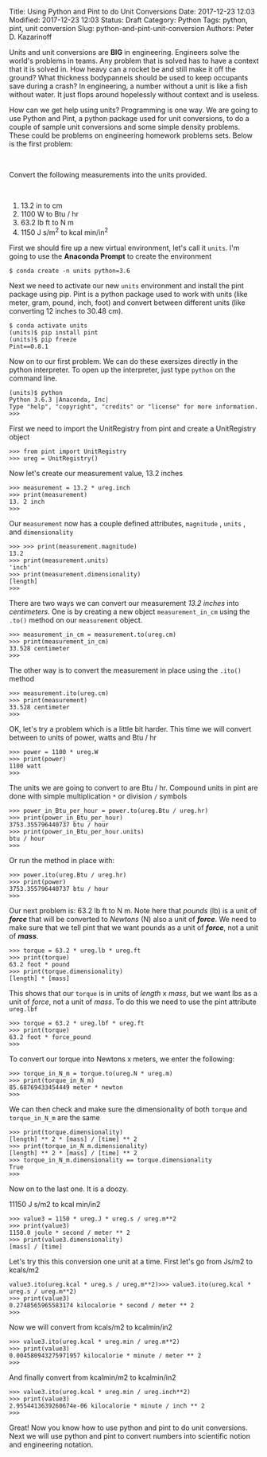 Title: Using Python and Pint to do Unit Conversions
Date: 2017-12-23 12:03
Modified: 2017-12-23 12:03
Status: Draft
Category: Python
Tags: python, pint, unit conversion
Slug: python-and-pint-unit-conversion
Authors: Peter D. Kazarinoff

Units and unit conversions are **BIG** in engineering. Engineers solve the world's problems in teams. Any problem that is solved has to have a context that it is solved in. How heavy can a rocket be and still make it off the ground? What thickness bodypannels should be used to keep occupants save during a crash? In engineering, a number without a unit is like a fish without water. It just flops around hopelessly without context and is useless. 

How can we get help using units? Programming is one way. We are going to use Python and Pint, a python package used for unit conversions, to do a couple of sample unit conversions and some simple density problems. These could be problems on engineering homework problems sets. Below is the first problem:

</br>

Convert the following measurements into the units provided.

</br>

1. 13.2 in to cm
2. 1100 W to Btu / hr
3. 63.2 lb ft to N m
4. 1150 J s/m<sup>2</sup> to kcal min/in<sup>2</sup>

First we should fire up a new virtual environment, let's call it ```units```. I'm going to use the **Anaconda Prompt** to create the environment

```
$ conda create -n units python=3.6
```

Next we need to activate our new ```units``` environment and install the pint package using pip. Pint is a python package used to work with units (like meter, gram, pound, inch, foot) and convert between different units (like converting 12 inches to 30.48 cm).

```
$ conda activate units
(units)$ pip install pint
(units)$ pip freeze
Pint==0.8.1
```

Now on to our first problem. We can do these exersizes directly in the python interpreter. To open up the interpreter, just type ```python``` on the command line.

```
(units)$ python
Python 3.6.3 |Anaconda, Inc|
Type "help", "copyright", "credits" or "license" for more information.
>>>
```

First we need to import the UnitRegistry from pint and create a UnitRegistry object

```
>>> from pint import UnitRegistry
>>> ureg = UnitRegistry()
```

Now let's create our measurement value, 13.2 inches

```
>>> measurement = 13.2 * ureg.inch
>>> print(measurement)
13. 2 inch
>>>
```

Our ```measurement``` now has a couple defined attributes, ```magnitude``` , ```units``` , and ```dimensionality```

```
>>> >>> print(measurement.magnitude)
13.2
>>> print(measurement.units)
'inch'
>>> print(measurement.dimensionality)
[length]
>>>
```

There are two ways we can convert our measurement _13.2 inches_ into _centimeters_. One is by creating a new object ```measurement_in_cm``` using the ```.to()``` method on our ```measurement``` object.

```
>>> measurement_in_cm = measurement.to(ureg.cm)
>>> print(measurement_in_cm)
33.528 centimeter
>>> 
```

The other way is to convert the measurement in place using the ```.ito()``` method

```
>>> measurement.ito(ureg.cm)
>>> print(measurement)
33.528 centimeter
>>> 
```

OK, let's try a problem which is a little bit harder. This time we will convert between to units of power, watts and Btu / hr

```
>>> power = 1100 * ureg.W
>>> print(power)
1100 watt
>>> 
```

The units we are going to convert to are Btu / hr. Compound units in pint are done with simple multiplication ```*``` or division ```/``` symbols

```
>>> power_in_Btu_per_hour = power.to(ureg.Btu / ureg.hr)
>>> print(power_in_Btu_per_hour)
3753.355796440737 btu / hour
>>> print(power_in_Btu_per_hour.units)
btu / hour
>>>
```

Or run the method in place with:

```
>>> power.ito(ureg.Btu / ureg.hr)
>>> print(power)
3753.355796440737 btu / hour
>>> 
```

Our next problem is: 63.2 lb ft to N m. Note here that _pounds_ (lb) is a unit of **_force_** that will be converted to _Newtons_ (N) also a unit of **_force_**. We need to make sure that we tell pint that we want pounds as a unit of **_force_**, not a unit of **_mass_**.

```
>>> torque = 63.2 * ureg.lb * ureg.ft
>>> print(torque)
63.2 foot * pound
>>> print(torque.dimensionality)
[length] * [mass]
```

This shows that our ```torque``` is in units of *length* x *mass*, but we want lbs as a unit of *force*, not a unit of *mass*. To do this we need to use the pint attribute ```ureg.lbf```

```
>>> torque = 63.2 * ureg.lbf * ureg.ft
>>> print(torque)
63.2 foot * force_pound
>>> 
```

To convert our torque into Newtons x meters, we enter the following:

```
>>> torque_in_N_m = torque.to(ureg.N * ureg.m)
>>> print(torque_in_N_m)
85.68769433454449 meter * newton
>>> 
```

We can then check and make sure the dimensionality of both ```torque``` and ```torque_in_N_m``` are the same

```
>>> print(torque.dimensionality)
[length] ** 2 * [mass] / [time] ** 2
>>> print(torque_in_N_m.dimensionality)
[length] ** 2 * [mass] / [time] ** 2
>>> torque_in_N_m.dimensionality == torque.dimensionality
True
>>> 
```

Now on to the last one. It is a doozy. 

11150 J s/m2 to kcal min/in2


```
>>> value3 = 1150 * ureg.J * ureg.s / ureg.m**2
>>> print(value3)
1150.0 joule * second / meter ** 2
>>> print(value3.dimensionality)
[mass] / [time]
```

Let's try this this conversion one unit at a time. First let's go from Js/m2 to kcals/m2

``` 
value3.ito(ureg.kcal * ureg.s / ureg.m**2)>>> value3.ito(ureg.kcal * ureg.s / ureg.m**2)
>>> print(value3)
0.2748565965583174 kilocalorie * second / meter ** 2
>>>
```

Now we will convert from kcals/m2 to kcalmin/in2

```
>>> value3.ito(ureg.kcal * ureg.min / ureg.m**2)
>>> print(value3)
0.004580943275971957 kilocalorie * minute / meter ** 2
>>> 
```

And finally convert from kcalmin/m2 to kcalmin/in2

```
>>> value3.ito(ureg.kcal * ureg.min / ureg.inch**2)
>>> print(value3)
2.9554413639260674e-06 kilocalorie * minute / inch ** 2
>>> 
```

Great! Now you know how to use python and pint to do unit conversions. Next we will use python and pint to convert numbers into scientific notion and engineering notation.

